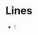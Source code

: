 # Lines
+ ! [](https://github.com/mojtaba96/Lines/blob/81ea95ce1e914c9f5636e77c4a6e2767043eb102/Lines.jpg)
